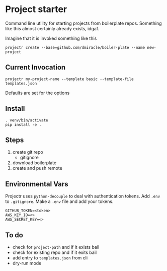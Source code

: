 # Project starter
Command line utility for starting projects from boilerplate repos. Something like this almost certainly already exists, idgaf.

Imagine that it is invoked something like this 
```
projectr create --base=github.com/dmiracle/boiler-plate --name new-project 
```

## Current Invocation
```
projectr my-project-name --template basic --template-file templates.json
```
Defaults are set for the options

## Install
```
. venv/bin/activate
pip install -e .
```

## Steps
1. create git repo
    - gitignore
1. download boilerplate
1. create and push remote

## Environmental Vars
Projectr uses `python-decouple` to deal with authentication tokens. Add `.env` to `.gitignore`. Make a `.env` file and add your tokens.
```
GITHUB_TOKEN=<token>
AWS_KEY_ID=<>
AWS_SECRET_KEY=<>
```

## To do

- check for `project-path` and if it exists bail
- check for existing repo and if it exits bail
- add entry to `templates.json` from cli
- dry-run mode

